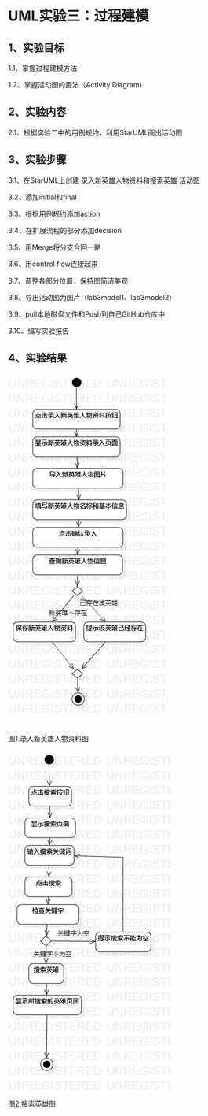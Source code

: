 # UML实验三：过程建模

## 1、实验目标
1.1、掌握过程建模方法

1.2、掌握活动图的画法（Activity Diagram）
## 2、实验内容
2.1、根据实验二中的用例规约，利用StarUML画出活动图
## 3、实验步骤
3.1、在StarUML上创建 录入新英雄人物资料和搜索英雄 活动图

3.2、添加initial和final

3.3、根据用例规约添加action

3.4、在扩展流程的部分添加decision

3.5、用Merge将分支合回一路

3.6、用control flow连接起来

3.7、调整各部分位置，保持图简洁美观

3.8、导出活动图为图片（lab3model1、lab3model2）

3.9、pull本地磁盘文件和Push到自己GitHub仓库中

3.10、编写实验报告
## 4、实验结果

![录入新英雄人物资料图](./lab3model1.jpg)

图1.录入新英雄人物资料图

![搜索英雄图](./lab3model2.jpg)

图2.搜索英雄图
